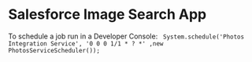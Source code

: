 # Salesforce Image Search App

To schedule a job run in a Developer Console:
``` System.schedule('Photos Integration Service', '0 0 0 1/1 * ? *' ,new PhotosServiceScheduler());```